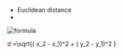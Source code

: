 
- Euclidean distance
- 
![formula](https://render.githubusercontent.com/render/math?math=d%20=\sqrt{(%20x_2%20-%20x_1)^2%20%2B%20(%20y_2%20-%20y_1)^2%20})


d =\sqrt{( x_2 -  x_1)^2 + ( y_2 -  y_1)^2 }